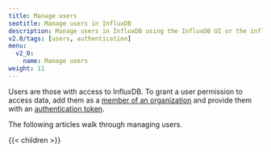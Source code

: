 ```yaml
---
title: Manage users
seotitle: Manage users in InfluxDB
description: Manage users in InfluxDB using the InfluxDB UI or the influx CLI.
v2.0/tags: [users, authentication]
menu:
  v2_0:
    name: Manage users
weight: 11
---
```


Users are those with access to InfluxDB.
To grant a user permission to access data, add them as a [member of an organization](/v2.0/organizations/members/)
and provide them with an [authentication token](/v2.0/security/tokens/).

The following articles walk through managing users.

{{< children >}}
